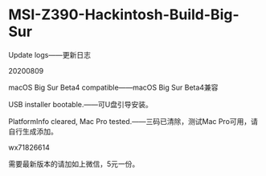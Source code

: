 # MSI-Z390-Hackintosh-Build-Big-Sur
Update logs——更新日志

20200809 

macOS Big Sur Beta4 compatible——macOS Big Sur Beta4兼容

USB installer bootable.——可U盘引导安装。

PlatformInfo cleared, Mac Pro tested.——三码已清除，测试Mac Pro可用，请自行生成添加。

wx71826614

需要最新版本的请加如上微信，5元一份。
